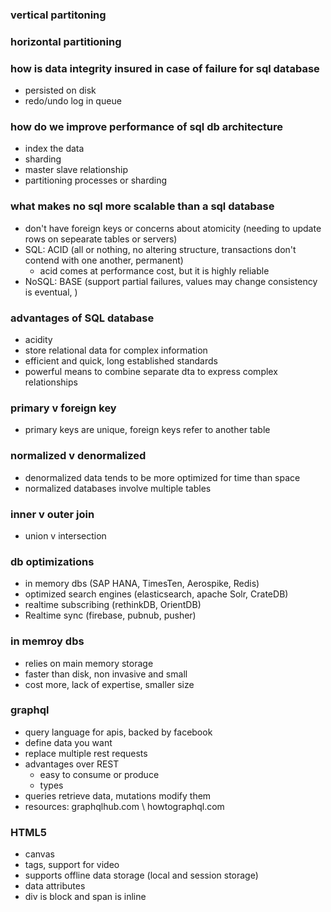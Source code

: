 ### vertical partitoning

### horizontal partitioning

### how is data integrity insured in case of failure for sql database
- persisted on disk
- redo/undo log in queue

### how do we improve performance of sql db architecture
- index the data
- sharding
- master slave relationship
- partitioning processes or sharding

### what makes no sql more scalable than a sql database
- don't have foreign keys or concerns about atomicity (needing to update rows on sepearate tables or servers)
- SQL: ACID (all or nothing, no altering structure, transactions don't contend with one another, permanent)
  - acid comes at performance cost, but it is highly reliable
- NoSQL: BASE (support partial failures, values may change consistency is eventual, )

### advantages of SQL database
- acidity
- store relational data for complex information
- efficient and quick, long established standards
- powerful means to combine separate dta to express complex relationships

### primary v foreign key
- primary keys are unique, foreign keys refer to another table

### normalized v denormalized
- denormalized data tends to be more optimized for time than space
- normalized databases involve multiple tables

### inner v outer join
- union v intersection

### db optimizations
- in memory dbs (SAP HANA, TimesTen, Aerospike, Redis)
- optimized search engines (elasticsearch, apache Solr, CrateDB)
- realtime subscribing (rethinkDB, OrientDB)
- Realtime sync (firebase, pubnub, pusher)

### in memroy dbs
- relies on main memory storage
- faster than disk, non invasive and small
- cost more, lack of expertise, smaller size

### graphql
- query language for apis, backed by facebook
- define data you want
- replace multiple rest requests
- advantages over REST
  - easy to consume or produce
  - types
- queries retrieve data, mutations modify them
- resources: graphqlhub.com \ howtographql.com 

### HTML5
- canvas
- tags, support for video
- supports offline data storage (local and session storage)
- data attributes
- div is block and span is inline